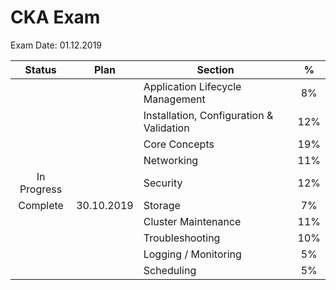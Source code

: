 # CKA Exam

Exam Date: 01.12.2019

Status | Plan | Section | % |
| :---: | :---: | --- | :---: |
||| Application Lifecycle Management | 8% |
||| Installation, Configuration & Validation | 12% |
||| Core Concepts | 19% |
||| Networking | 11% |
| In Progress || Security | 12% |
| Complete | 30.10.2019 | Storage | 7% |
||| Cluster Maintenance | 11% |
||| Troubleshooting | 10% |
||| Logging / Monitoring | 5% |
||| Scheduling | 5% |